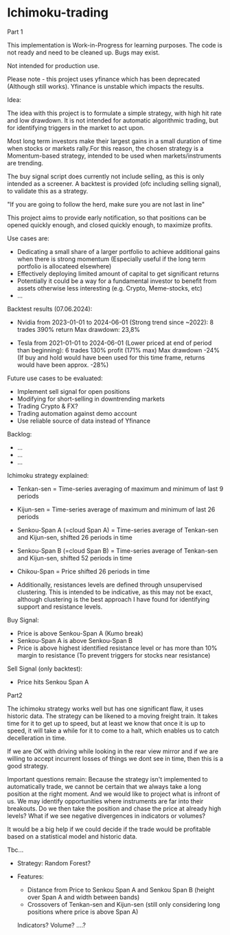 # Ichimoku-trading

Part 1

This implementation is Work-in-Progress for learning purposes. The code is not ready and need to be cleaned up. Bugs may exist.

Not intended for production use. 

Please note - this project uses yfinance which has been deprecated (Although still works). Yfinance is unstable which impacts the results. 

Idea:

The idea with this project is to formulate a simple strategy, with high hit rate and low drawdown. It is not intended for automatic algorithmic trading, but for identifying triggers in the market to act upon. 

Most long term investors make their largest gains in a small duration of time when stocks or markets rally.For this reason, the chosen strategy is a Momentum-based strategy, intended to be used when markets/instruments are trending. 

The buy signal script does currently not include selling, as this is only intended as a screener.
A backtest is provided (ofc including selling signal), to validate this as a strategy.

"If you are going to follow the herd, make sure you are not last in line"

This project aims to provide early notification, so that positions can be opened quickly enough, and closed quickly enough, to maximize profits.

Use cases are:
- Dedicating a small share of a larger portfolio to achieve additional gains when there is strong momentum (Especially useful if the long term portfolio is allocateed elsewhere)
- Effectively deploying limited amount of capital to get significant returns
- Potentially it could be a way for a fundamental investor to benefit from assets otherwise less interesting (e.g. Crypto, Meme-stocks, etc)
- ...

Backtest results (07.06.2024):
- Nvidia from 2023-01-01 to 2024-06-01 (Strong trend since ~2022):
  8 trades
  390% return
  Max drawdown: 23,8%

- Tesla from 2021-01-01 to 2024-06-01 (Lower priced at end of period than beginning):
  6 trades
  130% profit (171% max)
  Max drawdown -24%
  (If buy and hold would have been used for this time frame, returns would have been approx. -28%)

Future use cases to be evaluated:
- Implement sell signal for open positions
- Modifying for short-selling in downtrending markets
- Trading Crypto & FX?
- Trading automation against demo account
- Use reliable source of data instead of Yfinance

Backlog:
- ...
- ...
- ...


Ichimoku strategy explained:
- Tenkan-sen = Time-series averaging of maximum and minimum of last 9 periods
- Kijun-sen = Time-series average of maximum and minimum of last 26 periods
- Senkou-Span A (=cloud Span A) = Time-series average of Tenkan-sen and Kijun-sen, shifted 26 periods in time
- Senkou-Span B (=cloud Span B) = Time-series average of Tenkan-sen and Kijun-sen, shifted 52 periods in time
- Chikou-Span = Price shifted 26 periods in time

- Additionally, resistances levels are defined through unsupervised clustering. This is intended to be indicative, as this may not be exact, although clustering is the best approach I have found for identifying support and resistance levels.
  
Buy Signal:
- Price is above Senkou-Span A (Kumo break)
- Senkou-Span A is above Senkou-Span B   
- Price is above highest identified resistance level or has more than 10% margin to resistance   (To prevent triggers for stocks near resistance)

Sell Signal (only backtest):
- Price hits Senkou Span A





Part2

The ichimoku strategy works well but has one significant flaw, it uses historic data. The strategy can be likened to a moving freight train. It takes time for it to get up to speed, but at least we know that once it is up to speed, it will take a while for it to come to a halt, which enables us to catch decelleration in time.

If we are OK with driving while looking in the rear view mirror and if we are willing to accept incurrent losses of things we dont see in time, then this is a good strategy. 

Important questions remain: Because the strategy isn't implemented to automatically trade, we cannot be certain that we always take a long position at the right moment. And we would like to project what is infront of us. We may identify opportunities where instruments are far into their breakouts. Do we then take the position and chase the price at already high levels? What if we see negative divergences in indicators or volumes?

It would be a big help if we could decide if the trade would be profitable based on a statistical model and historic data.


Tbc...


- Strategy: Random Forest?
- Features:
  * Distance from Price to Senkou Span A and Senkou Span B (height over Span A and width between bands)
  * Crossovers of Tenkan-sen and Kijun-sen
  (still only considering long positions where price is above Span A)

  Indicators? Volume? ....?
